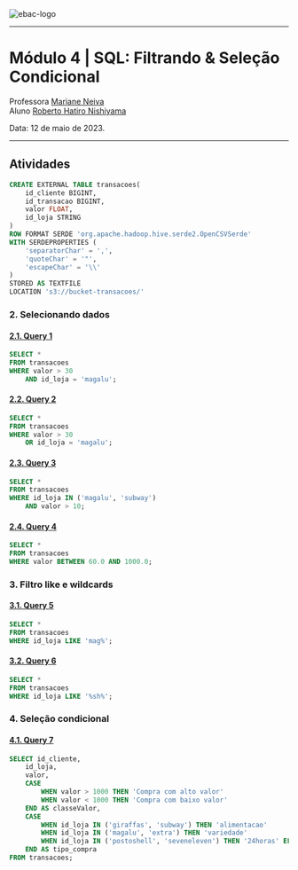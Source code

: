 <img src="https://raw.githubusercontent.com/rhatiro/Curso_EBAC-Profissao_Cientista_de_Dados/main/ebac-course-utils/media/logo/newebac_logo_black_half.png" alt="ebac-logo">

---

# **Módulo 4** | SQL: Filtrando & Seleção Condicional

Professora [Mariane Neiva](https://www.linkedin.com/in/mariane-neiva/)<br>
Aluno [Roberto Hatiro Nishiyama](https://www.linkedin.com/in/rhatiro/)<br>

Data: 12 de maio de 2023.

---

## Atividades

```sql
CREATE EXTERNAL TABLE transacoes(
	id_cliente BIGINT,
	id_transacao BIGINT,
	valor FLOAT,
	id_loja STRING
)
ROW FORMAT SERDE 'org.apache.hadoop.hive.serde2.OpenCSVSerde'
WITH SERDEPROPERTIES (
	'separatorChar' = ',',
	'quoteChar' = '"',
	'escapeChar' = '\\'
)
STORED AS TEXTFILE
LOCATION 's3://bucket-transacoes/'
```

### **2. Selecionando dados**

#### [**2.1. Query 1**](https://raw.githubusercontent.com/rhatiro/exercicios-SQL-para-Analise-de-Dados-EBAC/main/Mo%CC%81dulo%204%20-%20Filtrando%20%26%20Selec%CC%A7a%CC%83o%20Condicional/query1.csv)
```sql
SELECT *
FROM transacoes
WHERE valor > 30
	AND id_loja = 'magalu';
```

#### [**2.2. Query 2**](https://raw.githubusercontent.com/rhatiro/exercicios-SQL-para-Analise-de-Dados-EBAC/main/Mo%CC%81dulo%204%20-%20Filtrando%20%26%20Selec%CC%A7a%CC%83o%20Condicional/query2.csv)
```sql
SELECT *
FROM transacoes
WHERE valor > 30
	OR id_loja = 'magalu';
```

#### [**2.3. Query 3**](https://raw.githubusercontent.com/rhatiro/exercicios-SQL-para-Analise-de-Dados-EBAC/main/Mo%CC%81dulo%204%20-%20Filtrando%20%26%20Selec%CC%A7a%CC%83o%20Condicional/query3.csv)
```sql
SELECT *
FROM transacoes
WHERE id_loja IN ('magalu', 'subway')
	AND valor > 10;
```

#### [**2.4. Query 4**](https://raw.githubusercontent.com/rhatiro/exercicios-SQL-para-Analise-de-Dados-EBAC/main/Mo%CC%81dulo%204%20-%20Filtrando%20%26%20Selec%CC%A7a%CC%83o%20Condicional/query4.csv)
```sql
SELECT *
FROM transacoes
WHERE valor BETWEEN 60.0 AND 1000.0;
```

### **3. Filtro like e wildcards**

#### [**3.1. Query 5**](https://raw.githubusercontent.com/rhatiro/exercicios-SQL-para-Analise-de-Dados-EBAC/main/Mo%CC%81dulo%204%20-%20Filtrando%20%26%20Selec%CC%A7a%CC%83o%20Condicional/query5.csv)
```sql
SELECT *
FROM transacoes
WHERE id_loja LIKE 'mag%';
```

#### [**3.2. Query 6**](https://raw.githubusercontent.com/rhatiro/exercicios-SQL-para-Analise-de-Dados-EBAC/main/Mo%CC%81dulo%204%20-%20Filtrando%20%26%20Selec%CC%A7a%CC%83o%20Condicional/query6.csv)
```sql
SELECT *
FROM transacoes
WHERE id_loja LIKE '%sh%';
```

### **4. Seleção condicional**

#### [**4.1. Query 7**](https://raw.githubusercontent.com/rhatiro/exercicios-SQL-para-Analise-de-Dados-EBAC/main/Mo%CC%81dulo%204%20-%20Filtrando%20%26%20Selec%CC%A7a%CC%83o%20Condicional/query7.csv)
```sql
SELECT id_cliente,
	id_loja,
	valor,
	CASE
		WHEN valor > 1000 THEN 'Compra com alto valor'
		WHEN valor < 1000 THEN 'Compra com baixo valor'
	END AS classeValor,
	CASE
		WHEN id_loja IN ('giraffas', 'subway') THEN 'alimentacao'
		WHEN id_loja IN ('magalu', 'extra') THEN 'variedade'
		WHEN id_loja IN ('postoshell', 'seveneleven') THEN '24horas' ELSE 'outros'
	END AS tipo_compra
FROM transacoes;
```
